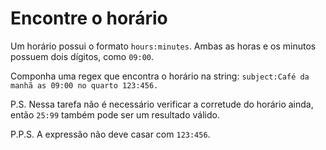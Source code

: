 # Encontre o horário

Um horário possui o formato `hours:minutes`. Ambas as horas e os minutos possuem dois dígitos, como `09:00`.

Componha uma regex que encontra o horário na string: `subject:Café da manhã as 09:00 no quarto 123:456.`

P.S. Nessa tarefa não é necessário verificar a corretude do horário ainda, então `25:99` também pode ser um resultado válido.

P.P.S. A expressão não deve casar com `123:456`.
